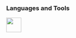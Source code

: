 ### Languages and Tools

<img width="40px" src="https://cdn.jsdelivr.net/gh/devicons/devicon@latest/icons/html5/html5-plain-wordmark.svg" />
          
